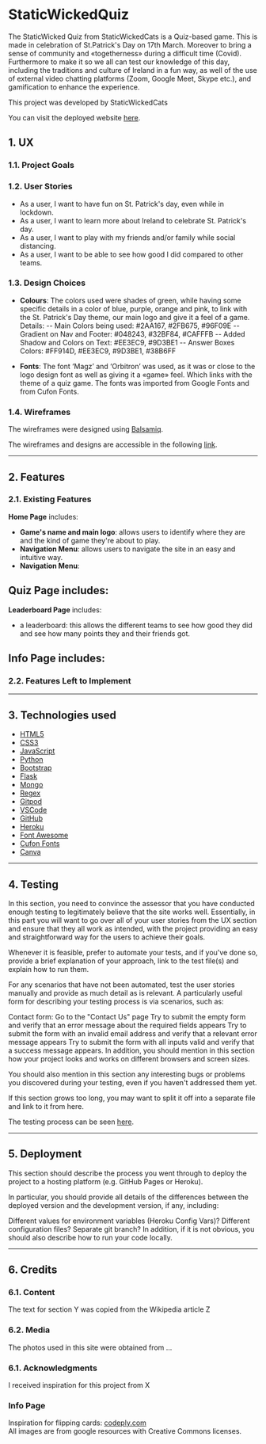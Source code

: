 # StaticWickedQuiz

The StaticWicked Quiz from StaticWickedCats is a Quiz-based game. 
This is made in celebration of St.Patrick's Day on 17th March. Moreover to bring a sense of community and «togetherness» during a difficult time (Covid). 
Furthermore to make it so we all can test our knowledge of this day, including the traditions and culture of Ireland in a fun way, as well of the use of external video chatting platforms (Zoom, Google Meet, Skype etc.), and gamification to enhance the experience. 

This project was developed by StaticWickedCats

You can visit the deployed website [here](https://staticwickedquiz.herokuapp.com/).


## 1. UX

### 1.1. Project Goals


### 1.2. User Stories
- As a user, I want to have fun on St. Patrick's day, even while in lockdown.
- As a user, I want to learn more about Ireland to celebrate St. Patrick's day.
- As a user, I want to play with my friends and/or family while social distancing.
- As a user, I want to be able to see how good I did compared to other teams.

### 1.3. Design Choices

- **Colours**: 
The colors used were shades of green, while having some specific details in a color of blue, purple, orange and pink, to link with the St. Patrick's Day theme, our main logo and give it a feel of a game. Details: 
-- Main Colors being used: #2AA167, #2FB675, #96F09E
-- Gradient on Nav and Footer: #048243, #32BF84, #CAFFFB
-- Added Shadow and Colors on Text: #EE3EC9, #9D3BE1
-- Answer Boxes Colors: #FF914D, #EE3EC9, #9D3BE1, #38B6FF

- **Fonts**: The font ‘Magz’ and ‘Orbitron’  was used, as it was or close to the logo design font as well as giving it a «game» feel. 
    Which links with the theme of a quiz game. The fonts was imported from Google Fonts and from Cufon Fonts.

### 1.4. Wireframes
The wireframes were designed using [Balsamiq](https://balsamiq.com/). 

The wireframes and designs are accessible in the following [link](wireframes/Wireframes&Designs.jpg).

---

## 2. Features

### 2.1. Existing Features

**Home Page** includes:
- **Game's name and main logo**: allows users to identify where they are and the kind of game they're about to play.
- **Navigation Menu**: allows users to navigate the site in an easy and intuitive way.
- **Navigation Menu**:

**Quiz Page** includes:
- 

**Leaderboard Page** includes:
- a leaderboard: this allows the different teams to see how good they did and see how many points they and their friends got.

**Info Page** includes:
- 

### 2.2. Features Left to Implement


---

## 3. Technologies used

- [HTML5](https://html.com/)
- [CSS3](http://www.css3.info/) 
- [JavaScript](https://www.javascript.com/) 
- [Python](https://www.python.org/)
- [Bootstrap](https://getbootstrap.com/) 
- [Flask](https://www.fullstackpython.com/flask.html)
- [Mongo](https://www.mongodb.com/)
- [Regex]()
- [Gitpod](https://gitpod.io/)
- [VSCode](https://code.visualstudio.com/)
- [GitHub](https://github.com/) 
- [Heroku](https://www.heroku.com/)
- [Font Awesome](https://fontawesome.com/) 
- [Cufon Fonts](http://www.cufonfonts.com) 
- [Canva](http://www.canva.com) 

---

## 4. Testing

In this section, you need to convince the assessor that you have conducted enough testing to legitimately believe that the site works well. Essentially, in this part you will want to go over all of your user stories from the UX section and ensure that they all work as intended, with the project providing an easy and straightforward way for the users to achieve their goals.

Whenever it is feasible, prefer to automate your tests, and if you've done so, provide a brief explanation of your approach, link to the test file(s) and explain how to run them.

For any scenarios that have not been automated, test the user stories manually and provide as much detail as is relevant. A particularly useful form for describing your testing process is via scenarios, such as:

Contact form:
Go to the "Contact Us" page
Try to submit the empty form and verify that an error message about the required fields appears
Try to submit the form with an invalid email address and verify that a relevant error message appears
Try to submit the form with all inputs valid and verify that a success message appears.
In addition, you should mention in this section how your project looks and works on different browsers and screen sizes.

You should also mention in this section any interesting bugs or problems you discovered during your testing, even if you haven't addressed them yet.

If this section grows too long, you may want to split it off into a separate file and link to it from here.


The testing process can be seen [here](TESTING.md).

---

## 5. Deployment

This section should describe the process you went through to deploy the project to a hosting platform (e.g. GitHub Pages or Heroku).

In particular, you should provide all details of the differences between the deployed version and the development version, if any, including:

Different values for environment variables (Heroku Config Vars)?
Different configuration files?
Separate git branch?
In addition, if it is not obvious, you should also describe how to run your code locally.

---

## 6. Credits
### 6.1. Content
The text for section Y was copied from the Wikipedia article Z

### 6.2. Media

The photos used in this site were obtained from ...

### 6.1. Acknowledgments

I received inspiration for this project from X


### Info Page
Inspiration for flipping cards: [codeply.com](https://www.codeply.com/go/roydoXgaLr/bootstrap-4-flip-cards)<br>
All images are from google resources with Creative Commons licenses.



